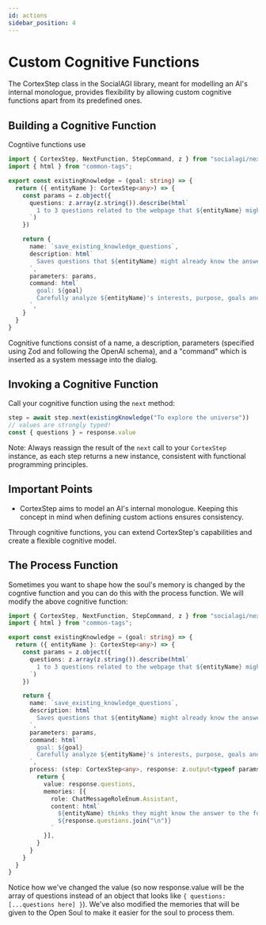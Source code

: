 ```yaml
---
id: actions
sidebar_position: 4
---
```


# Custom Cognitive Functions

The CortexStep class in the SocialAGI library, meant for modelling an AI's internal monologue, provides flexibility by allowing custom cognitive functions apart from its predefined ones.

## Building a Cognitive Function

Cogntiive functions use 

```typescript
import { CortexStep, NextFunction, StepCommand, z } from "socialagi/next";
import { html } from "common-tags";

export const existingKnowledge = (goal: string) => {
  return ({ entityName }: CortexStep<any>) => {
    const params = z.object({
      questions: z.array(z.string()).describe(html`
        1 to 3 questions related to the webpage that ${entityName} might already know the answer to.
      `)
    })

    return {
      name: `save_existing_knowledge_questions`,
      description: html`
        Saves questions that ${entityName} might already know the answer to.
      `,
      parameters: params,
      command: html`
        goal: ${goal}
        Carefully analyze ${entityName}'s interests, purpose, goals and decide what existing knowledge ${entityName} might have around topics related to this webpage.
      `,
    }
  }
}

```

Cognitive functions consist of a name, a description, parameters (specified using Zod and following the OpenAI schema), and a "command" which is inserted as a system message into the dialog.

## Invoking a Cognitive Function

Call your cognitive function using the `next` method:

```javascript
step = await step.next(existingKnowledge("To explore the universe"))
// values are strongly typed!
const { questions } = response.value

```

Note: Always reassign the result of the `next` call to your `CortexStep` instance, as each step returns a new instance, consistent with functional programming principles.

## Important Points

- CortexStep aims to model an AI's internal monologue. Keeping this concept in mind when defining custom actions ensures consistency.

Through cognitive functions, you can extend CortexStep's capabilities and create a flexible cognitive model.


## The Process Function

Sometimes you want to shape how the soul's memory is changed by the cogntive function and you can do this with the process function. We will modify the above cognitive function:

```typescript
import { CortexStep, NextFunction, StepCommand, z } from "socialagi/next";
import { html } from "common-tags";

export const existingKnowledge = (goal: string) => {
  return ({ entityName }: CortexStep<any>) => {
    const params = z.object({
      questions: z.array(z.string()).describe(html`
        1 to 3 questions related to the webpage that ${entityName} might already know the answer to.
      `)
    })

    return {
      name: `save_existing_knowledge_questions`,
      description: html`
        Saves questions that ${entityName} might already know the answer to.
      `,
      parameters: params,
      command: html`
        goal: ${goal}
        Carefully analyze ${entityName}'s interests, purpose, goals and decide what existing knowledge ${entityName} might have around topics related to this webpage.
      `,
      process: (step: CortexStep<any>, response: z.output<typeof params>) => {
        return {
          value: response.questions,
          memories: [{
            role: ChatMessageRoleEnum.Assistant,
            content: html`
              ${entityName} thinks they might know the answer to the following questions:
              ${response.questions.join("\n")}
            `
          }],
        }
      }
    }
  }
}
```

Notice how we've changed the value (so now response.value will be the array of questions instead of an object that looks like `{ questions: [...questions here] }`). We've also modified the memories that will be given to the Open Soul to make it easier for the soul to process them.